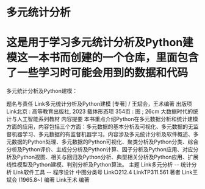 # 多元统计分析
# 这是用于学习多元统计分析及Python建模这一本书而创建的一个仓库，里面包含了一些学习时可能会用到的数据和代码
多元统计分析及Python建模：

题名与责任	Link多元统计分析及Python建模 [专著] / 王斌会，王术编著
出版项	Link北京 : 高等教育出版社, 2023
载体形态项	354页 : 图 ; 26cm
大数据时代的统计与人工智能系列教材
内容提要	本书重点介绍Python在多元数据分析和统计建模方面的应用，内容包括三个方面：多元数据的基本分析及可视化、多元数据的无监督机器学习、多元数据的有监督机器学习。内容涉及多元统计分析及软件概述、多元数据的Python处理、多元数据的Python可视化、聚类分析及Python分类、综合分析及Python评价、主成分分析及Python计算、因子分析及Python应用、对应分析及Python视图、相关与回归及Python分析、典型相关分析及Python应用、扩展线性模型及Python建模、判别分析及Python算法。
主题	Link多元分析 -- 统计分析
Link软件工具 -- 程序设计
中图分类号	LinkO212.4
LinkTP311.561
著者	Link王斌会 (1965.8~) 编著
Link王术 编著
